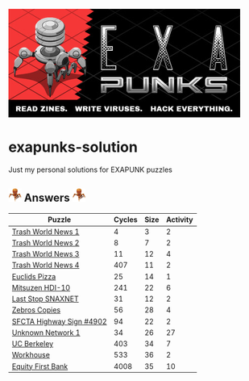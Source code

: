 ![Logo](pics/logo.jpg)

# exapunks-solution

Just my personal solutions for EXAPUNK puzzles
## ![icon](pics/icon.png) Answers ![icon](pics/icon.png)


| Puzzle | Cycles | Size | Activity |
|--------|--------|------|----------|
|[Trash World News 1](Solutions/TrashWorldNews1.md)|4|3|2|
|[Trash World News 2](Solutions/TrashWorldNews2.md)|8|7|2|
|[Trash World News 3](Solutions/TrashWorldNews3.md)|11|12|4|
|[Trash World News 4](Solutions/TrashWorldNews4.md)|407|11|2|
|[Euclids Pizza](Solutions/EuclidsPizza.md)|25|14|1
|[Mitsuzen HDI-10](Solutions/MitsuzenHDI-10.md)|241|22|6
|[Last Stop SNAXNET](Solutions/LastStopSnaxnet.md)|31|12|2
|[Zebros Copies](Solutions/ZebrosCopies.md)|56|28|4
|[SFCTA Highway Sign #4902](Solutions/SFCTAHighwaySign4902.md)|94|22|2
|[Unknown Network 1](Solutions/UnknownNetwork1.md)|34|26|27
|[UC Berkeley](Solutions/UCBerkeley.md)|403|34|7
|[Workhouse](Solutions/Workhouse.md)|533|36|2
|[Equity First Bank](Solutions/EquityFirstBank.md)|4008|35|10
